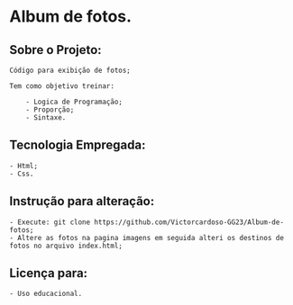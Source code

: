 # Album de fotos.

## Sobre o Projeto:

    Código para exibição de fotos;

    Tem como objetivo treinar:

        - Logica de Programação;
        - Proporção;
        - Sintaxe.

## Tecnologia Empregada:

    - Html;
    - Css.

## Instrução para alteração:

    - Execute: git clone https://github.com/Victorcardoso-GG23/Album-de-fotos;
    - Altere as fotos na pagina imagens em seguida alteri os destinos de fotos no arquivo index.html;

## Licença para: 

    - Uso educacional.
